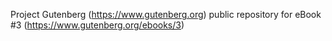 Project Gutenberg (https://www.gutenberg.org) public repository for eBook #3 (https://www.gutenberg.org/ebooks/3)